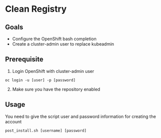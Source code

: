 # Clean Registry

## Goals
* Configure the OpenShift bash completion
* Create a cluster-admin user to replace kubeadmin

## Prerequisite

1. Login OpenShift with cluster-admin user
```
oc login -u [user] -p [password]
```

2. Make sure you have the repository enabled


## Usage

You need to give the script user and password information for creating the account
```
post_install.sh [username] [password]
```
